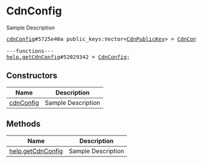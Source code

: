 # CdnConfig

Sample Description

<pre>
<a href="../constructor/cdnConfig">cdnConfig</a>#5725e40a public_keys:Vector&lt;<a href="../type/CdnPublicKey.md">CdnPublicKey</a>&gt; = <a href="../type/CdnConfig.md">CdnConfig</a>;

---functions---
<a href="../method/help.getCdnConfig">help.getCdnConfig</a>#52029342 = <a href="../type/CdnConfig.md">CdnConfig</a>;
</pre>

## Constructors

| Name | Description |
|------|-------------|
| [cdnConfig](../constructor/cdnConfig.md) | Sample Description |

## Methods

| Name | Description |
|------|-------------|
| [help.getCdnConfig](../method/help.getCdnConfig.md) | Sample Description |
